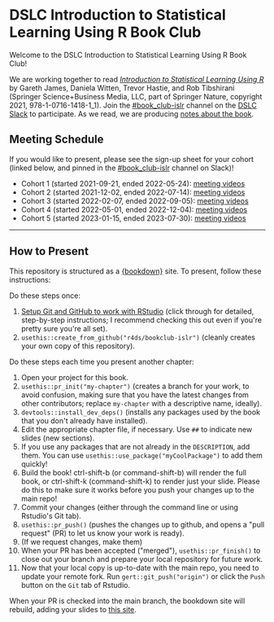 # DSLC Introduction to Statistical Learning Using R Book Club

Welcome to the DSLC Introduction to Statistical Learning Using R Book Club!

We are working together to read [_Introduction to Statistical Learning Using R_](https://www.statlearning.com) by Gareth James, Daniela Witten, Trevor Hastie, and Rob Tibshirani (Springer Science+Business Media, LLC, part of Springer Nature, copyright 2021, 978-1-0716-1418-1_1).
Join the [#book_club-islr](https://dslcio.slack.com/archives/C02CQ93F882) channel on the [DSLC Slack](https://dslc.io/join) to participate.
As we read, we are producing [notes about the book](https://r4ds.github.io/bookclub-islr/).

## Meeting Schedule

If you would like to present, please see the sign-up sheet for your cohort (linked below, and pinned in the [#book_club-islr](https://dslcio.slack.com/archives/C02CQ93F882) channel on Slack)!

- Cohort 1 (started 2021-09-21, ended 2022-05-24): [meeting videos](https://youtube.com/playlist?list=PL3x6DOfs2NGibdB0i2wveuFRDlXHbWaPD)
- Cohort 2 (started 2021-12-02, ended 2022-07-14): [meeting videos](https://youtube.com/playlist?list=PL3x6DOfs2NGhO5S1v53nQzil-OSRZIweH)
- Cohort 3 (started 2022-02-07, ended 2022-09-05): [meeting videos](https://youtube.com/playlist?list=PL3x6DOfs2NGisLSs09v1NQUQaxuE8nbOO)
- Cohort 4 (started 2022-05-01, ended 2022-12-04): [meeting videos](https://youtube.com/playlist?list=PL3x6DOfs2NGi9LAXM5kcyuN_bkN66TzUD)
- Cohort 5 (started 2023-01-15, ended 2023-07-30): [meeting videos](https://youtube.com/playlist?list=PL3x6DOfs2NGjbefZellBVB306_z8Wz1Xd)

<hr>


## How to Present

This repository is structured as a [{bookdown}](https://CRAN.R-project.org/package=bookdown) site.
To present, follow these instructions:

Do these steps once:

1. [Setup Git and GitHub to work with RStudio](https://github.com/r4ds/bookclub-setup) (click through for detailed, step-by-step instructions; I recommend checking this out even if you're pretty sure you're all set).
2. `usethis::create_from_github("r4ds/bookclub-islr")` (cleanly creates your own copy of this repository).

Do these steps each time you present another chapter:

1. Open your project for this book.
2. `usethis::pr_init("my-chapter")` (creates a branch for your work, to avoid confusion, making sure that you have the latest changes from other contributors; replace `my-chapter` with a descriptive name, ideally).
3. `devtools::install_dev_deps()` (installs any packages used by the book that you don't already have installed).
4. Edit the appropriate chapter file, if necessary. Use `##` to indicate new slides (new sections).
5. If you use any packages that are not already in the `DESCRIPTION`, add them. You can use `usethis::use_package("myCoolPackage")` to add them quickly!
6. Build the book! ctrl-shift-b (or command-shift-b) will render the full book, or ctrl-shift-k (command-shift-k) to render just your slide. Please do this to make sure it works before you push your changes up to the main repo!
7. Commit your changes (either through the command line or using Rstudio's Git tab).
8. `usethis::pr_push()` (pushes the changes up to github, and opens a "pull request" (PR) to let us know your work is ready).
9. (If we request changes, make them)
10. When your PR has been accepted ("merged"), `usethis::pr_finish()` to close out your branch and prepare your local repository for future work.
11. Now that your local copy is up-to-date with the main repo, you need to update your remote fork. Run `gert::git_push("origin")` or click the `Push` button on the `Git` tab of Rstudio.

When your PR is checked into the main branch, the bookdown site will rebuild, adding your slides to [this site](https://dslc.io/islr).
